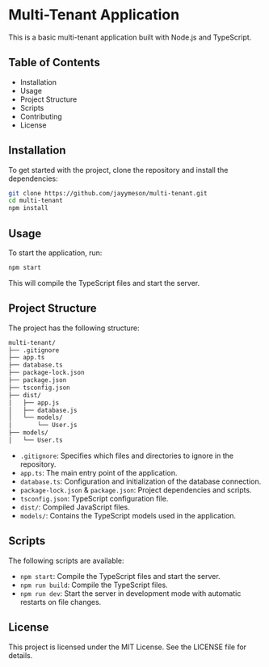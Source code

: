# Multi-Tenant Application

This is a basic multi-tenant application built with Node.js and TypeScript.


## Table of Contents

- Installation
- Usage
- Project Structure
- Scripts
- Contributing
- License

## Installation

To get started with the project, clone the repository and install the dependencies:

```bash
git clone https://github.com/jayymeson/multi-tenant.git
cd multi-tenant
npm install
```

## Usage

To start the application, run:

```bash
npm start
```

This will compile the TypeScript files and start the server.

## Project Structure

The project has the following structure:

```bash
multi-tenant/
├── .gitignore
├── app.ts
├── database.ts
├── package-lock.json
├── package.json
├── tsconfig.json
├── dist/
│   ├── app.js
│   ├── database.js
│   └── models/
│       └── User.js
├── models/
│   └── User.ts
```

- `.gitignore`: Specifies which files and directories to ignore in the repository.
- `app.ts`: The main entry point of the application.
- `database.ts`: Configuration and initialization of the database connection.
- `package-lock.json` & `package.json`: Project dependencies and scripts.
- `tsconfig.json`: TypeScript configuration file.
- `dist/`: Compiled JavaScript files.
- `models/`: Contains the TypeScript models used in the application.

## Scripts

The following scripts are available:

- `npm start`: Compile the TypeScript files and start the server.
- `npm run build`: Compile the TypeScript files.
- `npm run dev`: Start the server in development mode with automatic restarts on file changes.

## License

This project is licensed under the MIT License. See the LICENSE file for details.

